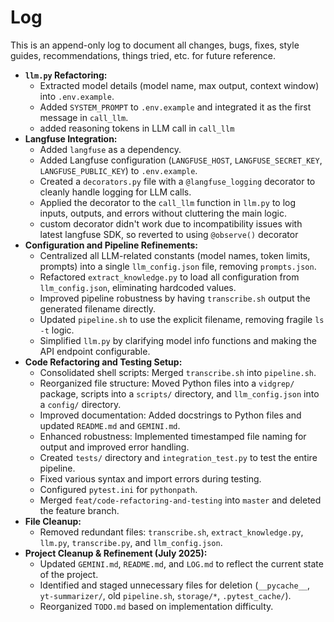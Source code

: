 # Log

This is an append-only log to document all changes, bugs, fixes, style guides, recommendations, things tried, etc. for future reference.

- **`llm.py` Refactoring:**
  - Extracted model details (model name, max output, context window) into `.env.example`.
  - Added `SYSTEM_PROMPT` to `.env.example` and integrated it as the first message in `call_llm`.
  - added reasoning tokens in LLM call in `call_llm`
- **Langfuse Integration:**
  - Added `langfuse` as a dependency.
  - Added Langfuse configuration (`LANGFUSE_HOST`, `LANGFUSE_SECRET_KEY`, `LANGFUSE_PUBLIC_KEY`) to `.env.example`.
  - Created a `decorators.py` file with a `@langfuse_logging` decorator to cleanly handle logging for LLM calls.
  - Applied the decorator to the `call_llm` function in `llm.py` to log inputs, outputs, and errors without cluttering the main logic.
  - custom decorator didn't work due to incompatibility issues with latest langfuse SDK, so reverted to using `@observe()` decorator
- **Configuration and Pipeline Refinements:**
  - Centralized all LLM-related constants (model names, token limits, prompts) into a single `llm_config.json` file, removing `prompts.json`.
  - Refactored `extract_knowledge.py` to load all configuration from `llm_config.json`, eliminating hardcoded values.
  - Improved pipeline robustness by having `transcribe.sh` output the generated filename directly.
  - Updated `pipeline.sh` to use the explicit filename, removing fragile `ls -t` logic.
  - Simplified `llm.py` by clarifying model info functions and making the API endpoint configurable.
- **Code Refactoring and Testing Setup:**
  - Consolidated shell scripts: Merged `transcribe.sh` into `pipeline.sh`.
  - Reorganized file structure: Moved Python files into a `vidgrep/` package, scripts into a `scripts/` directory, and `llm_config.json` into a `config/` directory.
  - Improved documentation: Added docstrings to Python files and updated `README.md` and `GEMINI.md`.
  - Enhanced robustness: Implemented timestamped file naming for output and improved error handling.
  - Created `tests/` directory and `integration_test.py` to test the entire pipeline.
  - Fixed various syntax and import errors during testing.
  - Configured `pytest.ini` for `pythonpath`.
  - Merged `feat/code-refactoring-and-testing` into `master` and deleted the feature branch.
- **File Cleanup:**
  - Removed redundant files: `transcribe.sh`, `extract_knowledge.py`, `llm.py`, `transcribe.py`, and `llm_config.json`.
- **Project Cleanup & Refinement (July 2025):**
  - Updated `GEMINI.md`, `README.md`, and `LOG.md` to reflect the current state of the project.
  - Identified and staged unnecessary files for deletion (`__pycache__`, `yt-summarizer/`, old `pipeline.sh`, `storage/*`, `.pytest_cache/`).
  - Reorganized `TODO.md` based on implementation difficulty.
